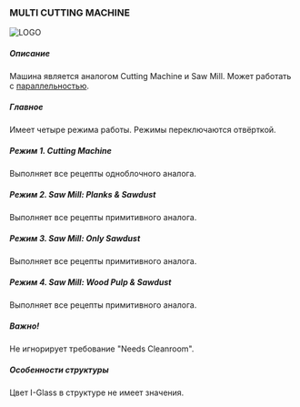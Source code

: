 ### MULTI CUTTING MACHINE

![LOGO](https://raw.githubusercontent.com/GT-IMPACT/impact-front/main/public/media/gregtech/ParCutt.png)

##### Описание

Машина является аналогом Cutting Machine и Saw Mill. Может работать с [параллельностью](#/mechanics#parallelism).

##### Главное

Имеет четыре режима работы. Режимы переключаются отвёрткой.

##### Режим 1. Cutting Machine

Выполняет все рецепты одноблочного аналога.

##### Режим 2. Saw Mill: Planks & Sawdust

Выполняет все рецепты примитивного аналога.

##### Режим 3. Saw Mill: Only Sawdust

Выполняет все рецепты примитивного аналога.

##### Режим 4. Saw Mill: Wood Pulp & Sawdust

Выполняет все рецепты примитивного аналога.

##### Важно!

Не игнорирует требование "Needs Cleanroom".

##### Особенности структуры

Цвет I-Glass в структуре не имеет значения.
